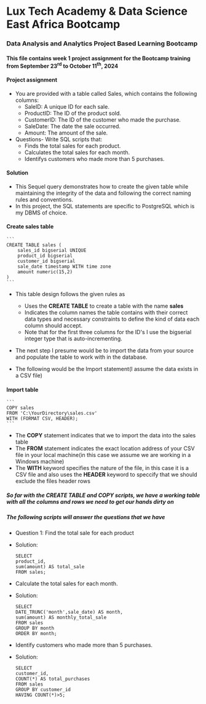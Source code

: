 # Lux Tech Academy & Data Science East Africa Bootcamp

### Data Analysis and Analytics Project Based Learning Bootcamp

#### This file contains week 1 project assignment for the Bootcamp training from September 23<sup>rd</sup> to October 11<sup>th</sup>, 2024

#### Project assignment

- You are provided with a table called Sales, which contains the following columns:
  - SaleID: A unique ID for each sale.
  - ProductID: The ID of the product sold.
  - CustomerID: The ID of the customer who made the purchase.
  - SaleDate: The date the sale occurred.
  - Amount: The amount of the sale.
- Questions- Write SQL scripts that:
  - Finds the total sales for each product.
  - Calculates the total sales for each month.
  - Identifys customers who made more than 5 purchases.

#### Solution

+ This Sequel query demonstrates how to create the given table while maintaining the integrity of the data and following the correct naming rules and conventions.
+ In this project, the SQL statements are specific to PostgreSQL which is my DBMS of choice.

#### Create sales table

    ```
    CREATE TABLE sales (
        sales_id bigserial UNIQUE
        product_id bigserial
        customer_id bigserial
        sale_date timestamp WITH time zone
        amount numeric(15,2)
    )
    ```

+ This table design follows the given rules as
    - Uses the **CREATE TABLE** to create a table with the name **sales**
    - Indicates the column names the table contains with their correct data types and necessary constraints to define the kind of data each column should accept.
    - Note that for the first three columns for the ID's I use the bigserial integer type that is auto-incrementing.

+ The next step I presume would be to import the data from your source and populate the table to work with in the database.
+ The following would be the Import statement(I assume the data exists in a CSV file)

#### Import table

    ```
    COPY sales
    FROM 'C:\YourDirectory\sales.csv'
    WITH (FORMAT CSV, HEADER);
    ```

+ The **COPY** statement indicates that we to import the data into the sales table
+ The **FROM** statement indicates the exact location address of your CSV file in your local machine(in this case we assume we are working in a Windows machine)
+ The **WITH** keyword specifies the nature of the file, in this case it is a CSV file and also uses the **HEADER** keyword to speccify that we should exclude the files header rows

##### So far with the **CREATE TABLE** and **COPY** scripts, we have a working table with all the columns and rows we need to get our hands dirty on

##### The following scripts will answer the questions that we have

- Question 1: Find the total sale for each product
- Solution:

  ```
  SELECT
  product_id,
  sum(amount) AS total_sale
  FROM sales;
  ```

- Calculate the total sales for each month.
- Solution:

  ```
  SELECT
  DATE_TRUNC('month',sale_date) AS month,
  sum(amount) AS monthly_total_sale
  FROM sales
  GROUP BY month
  ORDER BY month;
  ```

- Identify customers who made more than 5 purchases.
- Solution:

  ```
  SELECT
  customer_id,
  COUNT(*) AS total_purchases
  FROM sales
  GROUP BY customer_id
  HAVING COUNT(*)>5;
  ```
